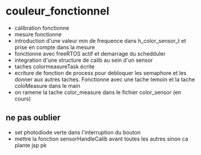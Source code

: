 # couleur_fonctionnel
- calibration fonctionne
- mesure fonctionne
- introduction d'une valeur min de frequence dans h_color_sensor_t et prise en compte dans la mesure
- fonctionne avec freeRTOS actif et demarrage du schedduler
- integration d'une structure de calib au sein d'un sensor
- taches colormeasureTask écrite
- ecriture de fonction de process pour debloquer les semaphore et les donner aux autres taches. Fonctionne avec une tache temoin et la tache coloMeasure dans le main
- on ramene la tache color_measure dans le fichier color_sensor (en cours)

## ne pas oublier 
- set photodiode verte dans l'interruption du bouton
- mettre la fonction sensorHandleCalib avant toutes les autres sinon ca plante jsp pk

